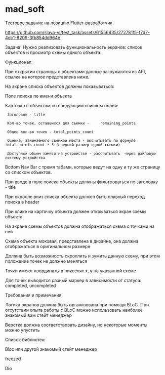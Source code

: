 # mad_soft

Тестовое задание на позицию Flutter-разработчик


https://github.com/slava-vl/test_task/assets/61556435/272781f5-f7d7-4dc1-8209-3fb854dd964e



Задача:
Нужно реализовать функциональность экранов: список объектов и просмотр схемы одного объекта.

Функционал:

При открытии страницы с объектами данные загружаются из API, ссылка на которое представлена ниже. 

На экране списка объектов должны показываться:

Поле поиска по имени объекта

Карточка с объектом со следующим списком полей:

     Заголовок - title
     
     Кол-во точек, оставшихся для съемки -     remaining_points
     
     Общее кол-во точек - total_points_count
     
     Оценка, занимаемого съемкой места - высчитывать по формуле total_points_count * 5 (средний размер одной съемки)
     
     Доступный объем памяти на устройстве - рассчитывать  через файловую систему устройства

Bottom Nav Bar с тремя табами, которые ведут на одну и ту же страницу со списком объектов.

При вводе в поле поиска объекты должны фильтроваться по заголовку - title

При скролле вниз списка объекта должен быть плавный переход поиска в header  

При клике на карточку объекта должен открываться экран схемы объекта

На экране схемы объектов должна отображаться схема с точками на ней

Схема объекта моковая, представлена в дизайне, она должна отображаться в оригинальном размере

Должна быть возможность скроллить и зумить данную схему, при этом положение точек не должно меняться

Точки имеют координаты в пикселях x, y на указанной схеме

Для точек выводится разный маркер в зависимости от статуса: completed, uncompleted


Требования и примечания:

Логика экранов должна быть организована при помощи BLoC. При отсутствии опыта работы с BLoC можно использовать наиболее знакомый вам стейт менеджер

Верстка должна соответствовать дизайну, но некоторые моменты можно упустить


Список библиотек:

Bloc или другой знакомый стейт менеджер 

freezed

Dio
